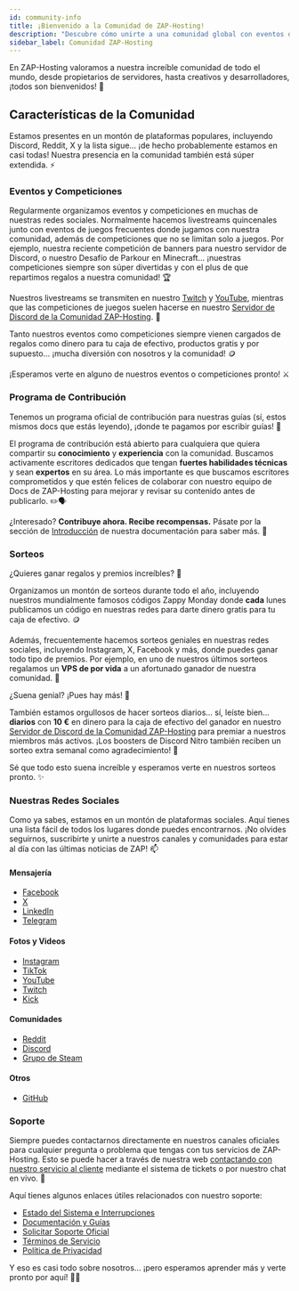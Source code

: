 ```yaml
---
id: community-info
title: ¡Bienvenido a la Comunidad de ZAP-Hosting!
description: "Descubre cómo unirte a una comunidad global con eventos divertidos, competiciones y oportunidades para compartir conocimientos y ganar premios → Aprende más ahora"
sidebar_label: Comunidad ZAP-Hosting
---
```


En ZAP-Hosting valoramos a nuestra increíble comunidad de todo el mundo, desde propietarios de servidores, hasta creativos y desarrolladores, ¡todos son bienvenidos! 👋

## Características de la Comunidad

Estamos presentes en un montón de plataformas populares, incluyendo Discord, Reddit, X y la lista sigue... ¡de hecho probablemente estamos en casi todas! Nuestra presencia en la comunidad también está súper extendida. ⚡

### Eventos y Competiciones

Regularmente organizamos eventos y competiciones en muchas de nuestras redes sociales. Normalmente hacemos livestreams quincenales junto con eventos de juegos frecuentes donde jugamos con nuestra comunidad, además de competiciones que no se limitan solo a juegos. Por ejemplo, nuestra reciente competición de banners para nuestro servidor de Discord, o nuestro Desafío de Parkour en Minecraft... ¡nuestras competiciones siempre son súper divertidas y con el plus de que repartimos regalos a nuestra comunidad! 🏆

Nuestros livestreams se transmiten en nuestro [Twitch](https://twitch.tv/zaphosting) y [YouTube](https://youtube.com/zaphosting), mientras que las competiciones de juegos suelen hacerse en nuestro [Servidor de Discord de la Comunidad ZAP-Hosting](https://discord.gg/invite/zaphosting). 🎥

Tanto nuestros eventos como competiciones siempre vienen cargados de regalos como dinero para tu caja de efectivo, productos gratis y por supuesto... ¡mucha diversión con nosotros y la comunidad! 🪙

¡Esperamos verte en alguno de nuestros eventos o competiciones pronto! ⚔️

### Programa de Contribución

Tenemos un programa oficial de contribución para nuestras guías (sí, estos mismos docs que estás leyendo), ¡donde te pagamos por escribir guías! 📰

El programa de contribución está abierto para cualquiera que quiera compartir su **conocimiento** y **experiencia** con la comunidad. Buscamos activamente escritores dedicados que tengan **fuertes habilidades técnicas** y sean **expertos** en su área. Lo más importante es que buscamos escritores comprometidos y que estén felices de colaborar con nuestro equipo de Docs de ZAP-Hosting para mejorar y revisar su contenido antes de publicarlo. ✏️🗣️

¿Interesado? **Contribuye ahora. Recibe recompensas.** Pásate por la sección de [Introducción](contribution-introduction.md) de nuestra documentación para saber más. 🚀

### Sorteos

¿Quieres ganar regalos y premios increíbles? 🎁

Organizamos un montón de sorteos durante todo el año, incluyendo nuestros mundialmente famosos códigos Zappy Monday donde **cada** lunes publicamos un código en nuestras redes para darte dinero gratis para tu caja de efectivo. 🪙

Además, frecuentemente hacemos sorteos geniales en nuestras redes sociales, incluyendo Instagram, X, Facebook y más, donde puedes ganar todo tipo de premios. Por ejemplo, en uno de nuestros últimos sorteos regalamos un **VPS de por vida** a un afortunado ganador de nuestra comunidad. 💪

¿Suena genial? ¡Pues hay más! 🎉

También estamos orgullosos de hacer sorteos diarios... sí, leíste bien... **diarios** con **10 €** en dinero para la caja de efectivo del ganador en nuestro [Servidor de Discord de la Comunidad ZAP-Hosting](https://discord.gg/invite/zaphosting) para premiar a nuestros miembros más activos. ¡Los boosters de Discord Nitro también reciben un sorteo extra semanal como agradecimiento! 🫢

Sé que todo esto suena increíble y esperamos verte en nuestros sorteos pronto. ✨

### Nuestras Redes Sociales

Como ya sabes, estamos en un montón de plataformas sociales. Aquí tienes una lista fácil de todos los lugares donde puedes encontrarnos. ¡No olvides seguirnos, suscribirte y unirte a nuestros canales y comunidades para estar al día con las últimas noticias de ZAP! 📫

#### Mensajería
- [Facebook](https://facebook.com/zaphosting)
- [X](https://x.com/zaphosting)
- [LinkedIn](https://linkedin.com/company/zaphosting)
- [Telegram](https://t.me/zap_hosting)

#### Fotos y Videos
- [Instagram](https://instagram.com/zaphosting)
- [TikTok](https://www.tiktok.com/@zaphosting)
- [YouTube](https://youtube.com/zaphosting)
- [Twitch](https://twitch.tv/zaphosting)
- [Kick](https://kick.com/zaphosting)

#### Comunidades
- [Reddit](https://reddit.com/r/zaphosting)
- [Discord](https://discord.gg/zaphosting)
- [Grupo de Steam](https://steamcommunity.com/groups/zaphosting)

#### Otros
- [GitHub](https://github.com/zaphosting)

### Soporte
Siempre puedes contactarnos directamente en nuestros canales oficiales para cualquier pregunta o problema que tengas con tus servicios de ZAP-Hosting. Esto se puede hacer a través de nuestra web [contactando con nuestro servicio al cliente](https://zap-hosting.com/en/customer/support/) mediante el sistema de tickets o por nuestro chat en vivo. 👥

Aquí tienes algunos enlaces útiles relacionados con nuestro soporte:
- [Estado del Sistema e Interrupciones](https://zap-hosting.com/status)
- [Documentación y Guías](https://zap-hosting.com/guides/)
- [Solicitar Soporte Oficial](https://zap-hosting.com/en/customer/support/)
- [Términos de Servicio](https://zap-hosting.com/en/terms/)
- [Política de Privacidad](https://zap-hosting.com/en/privacy-policy/)

Y eso es casi todo sobre nosotros... ¡pero esperamos aprender más y verte pronto por aquí! 🙋‍♂️